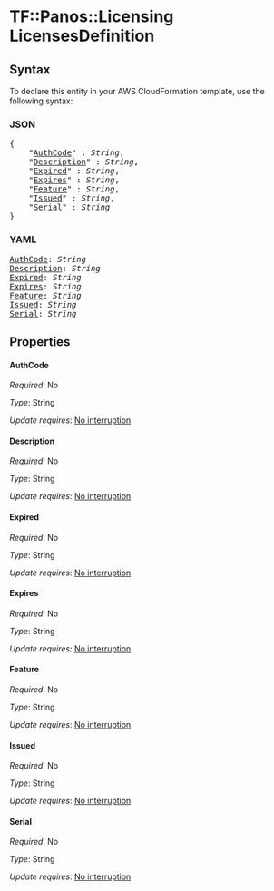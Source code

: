 # TF::Panos::Licensing LicensesDefinition

## Syntax

To declare this entity in your AWS CloudFormation template, use the following syntax:

### JSON

<pre>
{
    "<a href="#authcode" title="AuthCode">AuthCode</a>" : <i>String</i>,
    "<a href="#description" title="Description">Description</a>" : <i>String</i>,
    "<a href="#expired" title="Expired">Expired</a>" : <i>String</i>,
    "<a href="#expires" title="Expires">Expires</a>" : <i>String</i>,
    "<a href="#feature" title="Feature">Feature</a>" : <i>String</i>,
    "<a href="#issued" title="Issued">Issued</a>" : <i>String</i>,
    "<a href="#serial" title="Serial">Serial</a>" : <i>String</i>
}
</pre>

### YAML

<pre>
<a href="#authcode" title="AuthCode">AuthCode</a>: <i>String</i>
<a href="#description" title="Description">Description</a>: <i>String</i>
<a href="#expired" title="Expired">Expired</a>: <i>String</i>
<a href="#expires" title="Expires">Expires</a>: <i>String</i>
<a href="#feature" title="Feature">Feature</a>: <i>String</i>
<a href="#issued" title="Issued">Issued</a>: <i>String</i>
<a href="#serial" title="Serial">Serial</a>: <i>String</i>
</pre>

## Properties

#### AuthCode

_Required_: No

_Type_: String

_Update requires_: [No interruption](https://docs.aws.amazon.com/AWSCloudFormation/latest/UserGuide/using-cfn-updating-stacks-update-behaviors.html#update-no-interrupt)

#### Description

_Required_: No

_Type_: String

_Update requires_: [No interruption](https://docs.aws.amazon.com/AWSCloudFormation/latest/UserGuide/using-cfn-updating-stacks-update-behaviors.html#update-no-interrupt)

#### Expired

_Required_: No

_Type_: String

_Update requires_: [No interruption](https://docs.aws.amazon.com/AWSCloudFormation/latest/UserGuide/using-cfn-updating-stacks-update-behaviors.html#update-no-interrupt)

#### Expires

_Required_: No

_Type_: String

_Update requires_: [No interruption](https://docs.aws.amazon.com/AWSCloudFormation/latest/UserGuide/using-cfn-updating-stacks-update-behaviors.html#update-no-interrupt)

#### Feature

_Required_: No

_Type_: String

_Update requires_: [No interruption](https://docs.aws.amazon.com/AWSCloudFormation/latest/UserGuide/using-cfn-updating-stacks-update-behaviors.html#update-no-interrupt)

#### Issued

_Required_: No

_Type_: String

_Update requires_: [No interruption](https://docs.aws.amazon.com/AWSCloudFormation/latest/UserGuide/using-cfn-updating-stacks-update-behaviors.html#update-no-interrupt)

#### Serial

_Required_: No

_Type_: String

_Update requires_: [No interruption](https://docs.aws.amazon.com/AWSCloudFormation/latest/UserGuide/using-cfn-updating-stacks-update-behaviors.html#update-no-interrupt)

